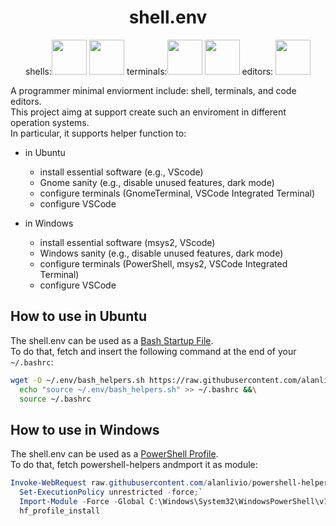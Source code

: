 <h1 align="center">shell.env</h1>
<p align="center">
  shells:<img width="56" height="56" src="https://upload.wikimedia.org/wikipedia/commons/2/20/Bash_Logo_black_and_white_icon_only.svg">
  <img width="56" height="56" src="https://upload.wikimedia.org/wikipedia/commons/a/af/PowerShell_Core_6.0_icon.png">
  terminals:<img width="56" height="56" src="https://upload.wikimedia.org/wikipedia/commons/0/01/Windows_Terminal_Logo_256x256.png">
  <img width="56" height="56" src="https://upload.wikimedia.org/wikipedia/commons/thumb/d/da/GNOME_Terminal_icon_2019.svg/1024px-GNOME_Terminal_icon_2019.svg.png">
  editors: <img width="56" height="56" src="https://upload.wikimedia.org/wikipedia/commons/2/2d/Visual_Studio_Code_1.18_icon.svg">
</p>

A programmer minimal enviorment include: shell, terminals, and code editors.  
This project aimg at support create such an enviroment in different operation systems.  
In particular, it supports helper function to:

- in Ubuntu
  - install essential software (e.g., VScode)
  - Gnome sanity (e.g., disable unused features, dark mode)
  - configure terminals (GnomeTerminal, VSCode Integrated Terminal)
  - configure VSCode
  
- in Windows
   - install essential software (msys2, VScode)
   - Windows sanity (e.g., disable unused features, dark mode)
   - configure terminals (PowerShell, msys2, VSCode Integrated Terminal)
   - configure VSCode

## How to use in Ubuntu

The shell.env can be used as a [Bash Startup File](https://www.gnu.org/software/bash/manual/html_node/Bash-Startup-Files.html).  
To do that, fetch and insert the following command at the end of your `~/.bashrc`:

```bash
wget -O ~/.env/bash_helpers.sh https://raw.githubusercontent.com/alanlivio/bash-helpers/master/bash_helpers.sh &&\
  echo "source ~/.env/bash_helpers.sh" >> ~/.bashrc &&\
  source ~/.bashrc
```

## How to use in Windows

The shell.env can be used as a [PowerShell Profile](https://docs.microsoft.com/en-us/powershell/module/microsoft.powershell.core/about/about_profiles?view=powershell-7).  
To do that, fetch powershell-helpers andmport it as module:

```powershell
Invoke-WebRequest raw.githubusercontent.com/alanlivio/powershell-helper-functions/master/powershell_helpers.ps1 -OutFile C:\Windows\System32\WindowsPowerShell\v1.0\powershell_helpers.ps1;`
  Set-ExecutionPolicy unrestricted -force;`
  Import-Module -Force -Global C:\Windows\System32\WindowsPowerShell\v1.0\powershell_helpers.ps1;`
  hf_profile_install
```
